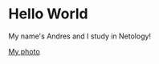 # Hello World

My name's Andres and I study in Netology!

[My photo](https://github.com/AndresKorvin/About-me/blob/main/photo.jpeg "It's me ;)")
